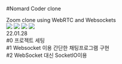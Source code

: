 #Nomard Coder clone

Zoom clone using WebRTC and Websockets<br>
<img src="https://img.shields.io/badge/Nodejs-green?style=for-the-badge&logo=NodeJs&logoColor=#339933">
<img src="https://img.shields.io/badge/NodeMon-black?style=for-the-badge&logo=Nodemon&logoColor=white">
<img src="https://img.shields.io/badge/socket.io-blue?style=for-the-badge&logo=socket.io&logoColor=black">
<img src="https://img.shields.io/badge/pug-brown?style=for-the-badge&logo=pug&logoColor=black"><br>
22.01.28 <br>
#0 프로젝트 세팅   <br>
#1 Websocket 이용 간단한 채팅프로그램 구현 <br>
#2 WebSocket 대신 SocketIO이용 <br>
